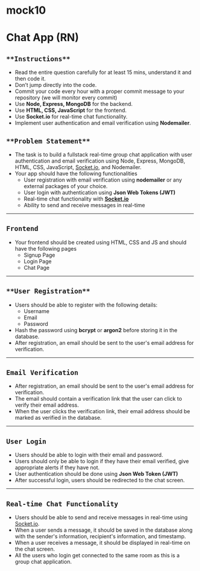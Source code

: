 # mock10

# Chat App (RN)

## `**Instructions**`

- Read the entire question carefully for at least 15 mins, understand it and then code it.
- Don’t jump directly into the code.
- Commit your code every hour with a proper commit message to your repository (we will monitor every commit)
- Use **Node, Express, MongoDB** for the backend.
- Use **HTML, CSS, JavaScript** for the frontend.
- Use **Socket.io** for real-time chat functionality.
- Implement user authentication and email verification using **Nodemailer**.

## `**Problem Statement**`

- The task is to build a fullstack real-time group chat application with user authentication and email verification using Node, Express, MongoDB, HTML, CSS, JavaScript, [Socket.io](http://socket.io/), and Nodemailer.
- Your app should have the following functionalities
    - User registration with email verification using **nodemailer** or any external packages of your choice.
    - User login with authentication using **Json Web Tokens (JWT)**
    - Real-time chat functionality with [**Socket.io**](http://socket.io/)
    - Ability to send and receive messages in real-time

---

## ****`Frontend`****

- Your frontend should be created using HTML, CSS and JS and should have the following pages
    - Signup Page
    - Login Page
    - Chat Page

---

## `**User Registration**`

- Users should be able to register with the following details:
    - Username
    - Email
    - Password
- Hash the password using **bcrypt** or **argon2** before storing it in the database.
- After registration, an email should be sent to the user's email address for verification.

---

## **`Email Verification`**

- After registration, an email should be sent to the user's email address for verification.
- The email should contain a verification link that the user can click to verify their email address.
- When the user clicks the verification link, their email address should be marked as verified in the database.

---

## **`User Login`**

- Users should be able to login with their email and password.
- Users should only be able to login if they have their email verified, give appropriate alerts if they have not.
- User authentication should be done using **Json Web Token (JWT)**
- After successful login, users should be redirected to the chat screen.

---

## ****`Real-time Chat Functionality`****

- Users should be able to send and receive messages in real-time using [Socket.io](http://socket.io/).
- When a user sends a message, it should be saved in the database along with the sender's information, recipient's information, and timestamp.
- When a user receives a message, it should be displayed in real-time on the chat screen.
- All the users who login get connected to the same room as this is a group chat application.

